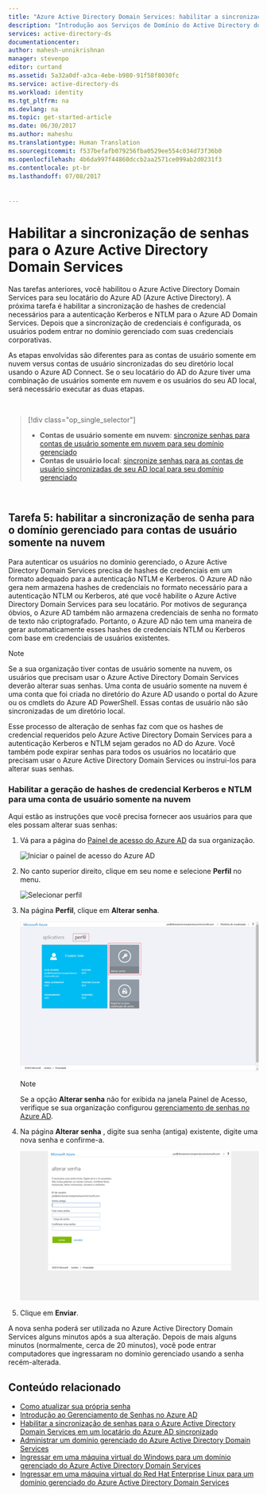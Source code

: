 ```yaml
---
title: "Azure Active Directory Domain Services: habilitar a sincronização de senha | Microsoft Docs"
description: "Introdução aos Serviços de Domínio do Active Directory do Azure"
services: active-directory-ds
documentationcenter: 
author: mahesh-unnikrishnan
manager: stevenpo
editor: curtand
ms.assetid: 5a32a0df-a3ca-4ebe-b980-91f58f8030fc
ms.service: active-directory-ds
ms.workload: identity
ms.tgt_pltfrm: na
ms.devlang: na
ms.topic: get-started-article
ms.date: 06/30/2017
ms.author: maheshu
ms.translationtype: Human Translation
ms.sourcegitcommit: f537befafb079256fba0529ee554c034d73f36b0
ms.openlocfilehash: 4b6da997f44860dccb2aa2571ce099ab2d0231f3
ms.contentlocale: pt-br
ms.lasthandoff: 07/08/2017


---
```

# <a name="enable-password-synchronization-to-azure-active-directory-domain-services"></a>Habilitar a sincronização de senhas para o Azure Active Directory Domain Services
Nas tarefas anteriores, você habilitou o Azure Active Directory Domain Services para seu locatário do Azure AD (Azure Active Directory). A próxima tarefa é habilitar a sincronização de hashes de credencial necessários para a autenticação Kerberos e NTLM para o Azure AD Domain Services. Depois que a sincronização de credenciais é configurada, os usuários podem entrar no domínio gerenciado com suas credenciais corporativas.

As etapas envolvidas são diferentes para as contas de usuário somente em nuvem versus contas de usuário sincronizadas do seu diretório local usando o Azure AD Connect.  Se o seu locatário do AD do Azure tiver uma combinação de usuários somente em nuvem e os usuários do seu AD local, será necessário executar as duas etapas.

<br>

> [!div class="op_single_selector"]
> * **Contas de usuário somente em nuvem**: [sincronize senhas para contas de usuário somente em nuvem para seu domínio gerenciado](active-directory-ds-getting-started-password-sync.md)
> * **Contas de usuário local**: [sincronize senhas para as contas de usuário sincronizadas de seu AD local para seu domínio gerenciado](active-directory-ds-getting-started-password-sync-synced-tenant.md)
>
>

<br>

## <a name="task-5-enable-password-synchronization-to-your-managed-domain-for-cloud-only-user-accounts"></a>Tarefa 5: habilitar a sincronização de senha para o domínio gerenciado para contas de usuário somente na nuvem
Para autenticar os usuários no domínio gerenciado, o Azure Active Directory Domain Services precisa de hashes de credenciais em um formato adequado para a autenticação NTLM e Kerberos. O Azure AD não gera nem armazena hashes de credenciais no formato necessário para a autenticação NTLM ou Kerberos, até que você habilite o Azure Active Directory Domain Services para seu locatário. Por motivos de segurança óbvios, o Azure AD também não armazena credenciais de senha no formato de texto não criptografado. Portanto, o Azure AD não tem uma maneira de gerar automaticamente esses hashes de credenciais NTLM ou Kerberos com base em credenciais de usuários existentes.

> [!NOTE]
> Se a sua organização tiver contas de usuário somente na nuvem, os usuários que precisam usar o Azure Active Directory Domain Services deverão alterar suas senhas. Uma conta de usuário somente na nuvem é uma conta que foi criada no diretório do Azure AD usando o portal do Azure ou os cmdlets do Azure AD PowerShell. Essas contas de usuário não são sincronizadas de um diretório local.
>
>

Esse processo de alteração de senhas faz com que os hashes de credencial requeridos pelo Azure Active Directory Domain Services para a autenticação Kerberos e NTLM sejam gerados no AD do Azure. Você também pode expirar senhas para todos os usuários no locatário que precisam usar o Azure Active Directory Domain Services ou instrui-los para alterar suas senhas.

### <a name="enable-ntlm-and-kerberos-credential-hash-generation-for-a-cloud-only-user-account"></a>Habilitar a geração de hashes de credencial Kerberos e NTLM para uma conta de usuário somente na nuvem
Aqui estão as instruções que você precisa fornecer aos usuários para que eles possam alterar suas senhas:

1. Vá para a página do [Painel de acesso do Azure AD](http://myapps.microsoft.com) da sua organização.

    ![Iniciar o painel de acesso do Azure AD](./media/active-directory-domain-services-getting-started/access-panel.png)

2. No canto superior direito, clique em seu nome e selecione **Perfil** no menu.

    ![Selecionar perfil](./media/active-directory-domain-services-getting-started/select-profile.png)

3. Na página **Perfil**, clique em **Alterar senha**.

    ![Clique em "Alterar senha"](./media/active-directory-domain-services-getting-started/user-change-password.png)

   > [!NOTE]
   > Se a opção **Alterar senha** não for exibida na janela Painel de Acesso, verifique se sua organização configurou [gerenciamento de senhas no Azure AD](../active-directory/active-directory-passwords-getting-started.md).
   >
   >
4. Na página **Alterar senha** , digite sua senha (antiga) existente, digite uma nova senha e confirme-a.

    ![Criar uma rede virtual para os Serviços de Domínio do AD do Azure.](./media/active-directory-domain-services-getting-started/user-change-password2.png)

5. Clique em **Enviar**.

A nova senha poderá ser utilizada no Azure Active Directory Domain Services alguns minutos após a sua alteração. Depois de mais alguns minutos (normalmente, cerca de 20 minutos), você pode entrar computadores que ingressaram no domínio gerenciado usando a senha recém-alterada.

## <a name="related-content"></a>Conteúdo relacionado
* [Como atualizar sua própria senha](../active-directory/active-directory-passwords-update-your-own-password.md)
* [Introdução ao Gerenciamento de Senhas no Azure AD](../active-directory/active-directory-passwords-getting-started.md)
* [Habilitar a sincronização de senhas para o Azure Active Directory Domain Services em um locatário do Azure AD sincronizado](active-directory-ds-getting-started-password-sync-synced-tenant.md)
* [Administrar um domínio gerenciado do Azure Active Directory Domain Services](active-directory-ds-admin-guide-administer-domain.md)
* [Ingressar em uma máquina virtual do Windows para um domínio gerenciado do Azure Active Directory Domain Services](active-directory-ds-admin-guide-join-windows-vm.md)
* [Ingressar em uma máquina virtual do Red Hat Enterprise Linux para um domínio gerenciado do Azure Active Directory Domain Services](active-directory-ds-admin-guide-join-rhel-linux-vm.md)

